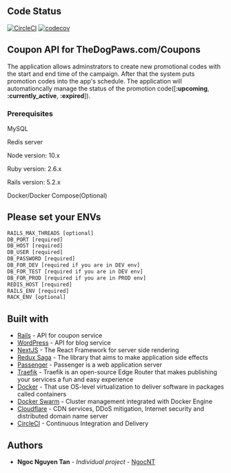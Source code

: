 ## Code Status

[![CircleCI](https://circleci.com/gh/tanngoc93/coupon-backend.svg?style=shield)](https://circleci.com/gh/tanngoc93/coupon-backend/tree/master) [![codecov](https://codecov.io/gh/tanngoc93/coupon-backend/branch/master/graph/badge.svg)](https://codecov.io/gh/tanngoc93/coupon-backend)

## Coupon API for TheDogPaws.com/Coupons

The application allows adminstrators to create new promotional codes with the start and end time of the campaign. After that the system puts promotion codes into the app's schedule. The application will automationcally manage the status of the promotion code([**:upcoming**, **:currently_active**, **:expired**]).

### Prerequisites

MySQL

Redis server

Node version: 10.x

Ruby version: 2.6.x

Rails version: 5.2.x

Docker/Docker Compose(Optional)

## Please set your ENVs

```html
RAILS_MAX_THREADS [optional]
DB_PORT [required]
DB_HOST [required]
DB_USER [required]
DB_PASSWORD [required]
DB_FOR_DEV [required if you are in DEV env]
DB_FOR_TEST [required if you are in DEV env]
DB_FOR_PROD [required if you are in PROD env]
REDIS_HOST [required]
RAILS_ENV [required]
RACK_ENV [optional]
```


## Built with

* [Rails](https://rubyonrails.org/) - API for coupon service
* [WordPress](https://wordpress.org/) - API for blog service
* [NextJS](https://nextjs.org/) - The React Framework for server side rendering
* [Redux Saga](https://redux-saga.js.org/) - The library that aims to make application side effects
* [Passenger](https://www.phusionpassenger.com/) - Passenger is a web application server
* [Traefik](https://containo.us/traefik/) - Traefik is an open-source Edge Router that makes publishing your services a fun and easy experience
* [Docker](https://docs.docker.com/) - That use OS-level virtualization to deliver software in packages called containers
* [Docker Swarm](https://docs.docker.com/engine/swarm/) - Cluster management integrated with Docker Engine
* [Cloudflare](https://www.cloudflare.com/) - CDN services, DDoS mitigation, Internet security and distributed domain name server
* [CircleCI](https://circleci.com/) - Continuous Integration and Delivery

## Authors

* **Ngoc Nguyen Tan** - *Individual project* - [NgocNT](https://github.com/tanngoc93)
